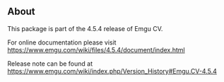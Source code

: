 ## About

This package is part of the 4.5.4 release of Emgu CV. 

For online documentation please visit
<https://www.emgu.com/wiki/files/4.5.4/document/index.html>

Release note can be found at
<https://www.emgu.com/wiki/index.php/Version_History#Emgu.CV-4.5.4>

